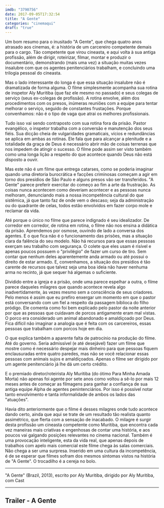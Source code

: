 ```yaml
---
imdb: "3790756"
date: 2017-09-05T17:32:54
title: "A Gente"
categories: "cinemaqui"
draft: "true"
---
```

Um bom resumo para o inusitado "A Gente", que chega quatro anos atrasado aos cinemas, é: a história de um carcereiro competente demais para o cargo. Tão competente que virou cineasta, e aqui volta à sua antiga profissão, além de dirigir, roteirizar, filmar, montar e produzir o documentário, demonstrando (mais uma vez) a situação muitas vezes insalubre com que os agentes penitenciários trabalham, e concluindo uma trilogia pessoal do cineasta.

Mas o lado interessante do longa é que essa situação insalubre não é dramatizada de forma alguma. O filme simplesmente acompanha sua rotina de inspetor Aly Muritiba (que faz ele mesmo no passado) e seus colegas de serviço (seus ex-colegas de profissão). A rotina envolve, além dos procedimentos com os presos, inúmeras reuniões com a equipe para tentar melhorar o serviço, seguido de constantes frustações. Porque convenhamos: não é o tipo de vaga que atrai os melhores profissionais.

Tudo isso vai sendo contraposto com sua rotina fora da prisão. Pastor evangélico, o inspetor trabalha com a conversão e manutenção dos seus fiéis. Sua dicção cheia de vulgaridades gramaticais, vícios e redundâncias se aplica em ambas as rotinas. Ele fala que para alcançar a plenitude e a totalidade da graça de Deus é necessário abrir mão de coisas terrenas que nos impedem de atingir o sucesso. O filme pode assim ser visto também como uma longa lição a respeito do que acontece quando Deus não está disposto a ouvir.

Mas este não é um filme que entrega catarses, como se poderia imaginar quando uma diretoria burocrática e facções criminosas começam a agir em torno dos presídios de São Paulo e alguns presos vão ser transferidos. "A Gente" parece preferir exercitar do começo ao fim a arte da frustração. As coisas nunca acontecem como deveriam acontecer e as pessoas nunca melhoram, denunciando mais a nossa incompetência cultural do que sistêmica, já que tanto faz de onde vem o descaso; seja da administração ou do quadrante de celas, todos estão envolvidos em fazer corpo mole e reclamar da vida.

Até porque o único no filme que parece indignado é seu idealizador. De corredor em corredor, de rotina em rotina, o filme não nos ensina a didática da prisão. Aprendemos por osmose, ouvindo de lado a conversa dos agentes. E o que fica não é o funcionamento das prisões, mas a situação clara da falência do seu modelo. Não há recursos para que essas pessoas exerçam seu trabalho com segurança. O colete que eles usam é risível e apenas poucos possuem o "privilégio" de fazer um curso de tiro. Sem contar que nenhum deles aparentemente anda armado ou até possui o direito de estar armado. E, convenhamos, a situação dos presídios é tão carente de recursos que talvez seja uma boa ideia não haver nenhuma arma no recinto, já que sequer há algemas o suficiente.

Dividido entre a igreja e a prisão, onde uma parece espelhar a outra, o filme parece daqueles milagres que quando acontece revela algo inadvertidamente, às vezes mesmo sem a consciência de seus criadores. Pelo menos é assim que eu prefiro enxergar um momento em que o pastor está conversando com um fiel a respeito da passagem bíblioca do filho pródigo. Ele comenta como foi bem explicado pelo pastor da noite anterior por que as pessoas que cuidavam de porcos antigamente eram mal vistas. O porco era considerado um animal abandonado e amaldiçoado por Deus. Fica difícil não imaginar a analogia que é feita com os carcereiros, essas pessoas que trabalham com porcos hoje em dia.

O que explica também a aparente falta de patrocínio na produção do filme. Até do governo. Seria admissível (e até desejável) fazer um filme que mostre como é necessário despejar mais dinheiro para que pessoas fiquem enclausuradas entre quatro paredes, mas não se você relacionar essas pessoas com animais sujos e amaldiçoados. Apenas o filme ser dirigido por um agente penitenciário já lhe dá um certo crédito.

E o premiado diretor/roteirista Aly Muritiba (do ótimo Para Minha Amada Morta) não apenas foi agente por sete anos como voltou a sê-lo por mais 12 meses antes de começar as filmagens para ganhar a confiança de sua antiga equipe Alpha de agentes penintenciários. Por isso é possível notar tanto envolvimento e tanta informalidade de ambos os lados das "atuações".

Havia dito anteriormente que o filme é desses milagres onde tudo acontece dando certo, ainda que aqui se trate de um resultado tão realista quanto assimétrico, que flerta com a sensação de inacabado. O milagre é surgir desta profissão um cineasta competente como Muritiba, que encontra cada vez maneiras mais criativas e engenhosas de contar uma história, e aos poucos vai galgando posições relevantes no cinema nacional. Também é uma provocação inteligente, esta da vida real, que apenas depois de trabalhos com apelo mais comercial este filme chega às salas comerciais. Não chega a ser uma surpresa. Inserido em uma cultura da incompetência, é de se esperar que filmes sofram dos mesmos sintomas vistos na história de "A Gente". O trocadilho é a cereja no bolo.

<hr>"A Gente" (Brazil, 2013), escrito por Aly Muritiba, dirigido por Aly Muritiba, com Cast<hr>

<h2>Trailer - A Gente<h2>
